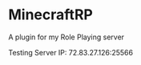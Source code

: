 MinecraftRP
===========

A plugin for my Role Playing server

Testing Server IP: 72.83.27.126:25566
